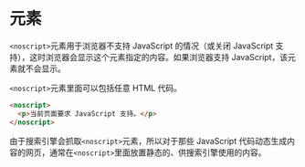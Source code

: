 # <noscript> 元素

`<noscript>`元素用于浏览器不支持 JavaScript 的情况（或关闭 JavaScript 支持），这时浏览器会显示这个元素指定的内容。如果浏览器支持 JavaScript，该元素就不会显示。

`<noscript>`元素里面可以包括任意 HTML 代码。

```html
<noscript>
  <p>当前页面要求 JavaScript 支持。</p>
</noscript>
```

由于搜索引擎会抓取`<noscript>`元素，所以对于那些 JavaScript 代码动态生成内容的网页，通常在`<noscript>`里面放置静态的、供搜索引擎使用的内容。
